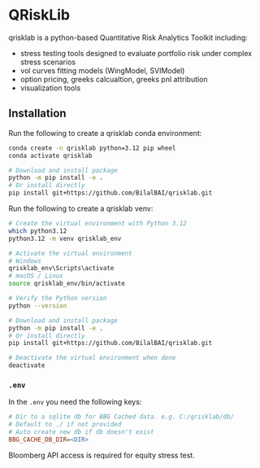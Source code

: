# QRiskLib

qrisklab is a python-based Quantitative Risk Analytics Toolkit including:
* stress testing tools designed to evaluate portfolio risk under complex stress scenarios 
* vol curves fitting models (WingModel, SVIModel)
* option pricing, greeks calcualtion, greeks pnl attribution
* visualization tools

## Installation

Run the following to create a qrisklab conda environment:

```bash
conda create -n qrisklab python=3.12 pip wheel
conda activate qrisklab

# Download and install package
python -m pip install -e .
# Or install directly
pip install git+https://github.com/BilalBAI/qrisklab.git

```

Run the following to create a qrisklab venv:

```bash
# Create the virtual environment with Python 3.12
which python3.12
python3.12 -m venv qrisklab_env

# Activate the virtual environment
# Windows
qrisklab_env\Scripts\activate
# macOS / Linux
source qrisklab_env/bin/activate

# Verify the Python version
python --version

# Download and install package
python -m pip install -e .
# Or install directly
pip install git+https://github.com/BilalBAI/qrisklab.git

# Deactivate the virtual environment when done
deactivate
```

### `.env`

In the `.env` you need the following keys:

```ini
# Dir to a sqlite db for BBG Cached data. e.g. C:/qrisklab/db/ 
# Default to ./ if not provided
# Auto create new db if db doesn't exist
BBG_CACHE_DB_DIR=<DIR>
```

Bloomberg API access is required for equity stress test.
